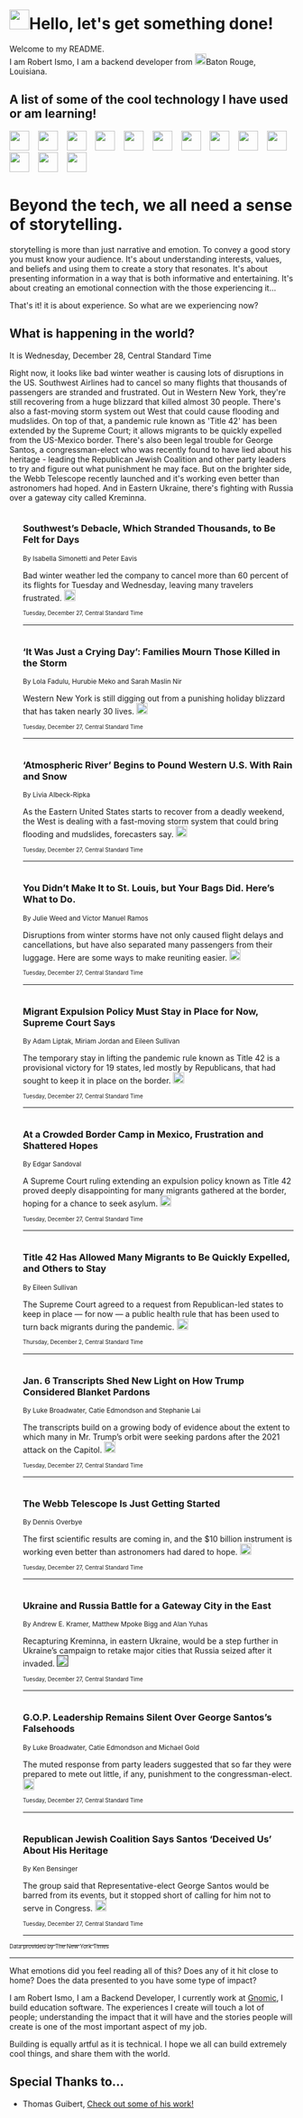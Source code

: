 <h1><img src="https://emojis.slackmojis.com/emojis/images/1643514375/3493/hot-coffee.gif?1643514375" width="35"/>Hello, let's get something done!</h1>

<p>Welcome to my README.<br/>
I am Robert Ismo, I am a backend developer from <img src="https://emojis.slackmojis.com/emojis/images/1638395689/50435/moulin_rouge.png?1638395689" width="20"/>Baton Rouge, Louisiana.</p>
<h2>A list of some of the cool technology I have used or am learning!</h2>
<p>
<img src="https://emojis.slackmojis.com/emojis/images/1643516091/21142/meow_bongotap.gif?1643516091" width="35" alt="">
<img src="https://img.shields.io/badge/Favorite%20Frontend%20Framework-SvelteKit-f83903" alt="">
<img src="https://img.shields.io/badge/Second%20Favorite-Vue-40b581" alt="">
<img src="https://img.shields.io/badge/Most%20Used%20Runtime-Nodejs-78b061" alt="">
<img src="https://emojis.slackmojis.com/emojis/images/1643517416/34482/fire.gif?1643517416" width="35" alt="">
<img src="https://img.shields.io/badge/Javascript%20But%20Better-Typescript-0078ca" alt="">
<img src="https://img.shields.io/badge/Favorite%20Language-Elixir-3e244d" alt="">
<img src="https://img.shields.io/badge/Containerize%20Everything-Docker-6ac9ef" alt="">
<img src="https://emojis.slackmojis.com/emojis/images/1643514596/5999/meow_party.gif?1643514596" width="35" alt="">
<img src="https://img.shields.io/badge/API%20Love%20Language-Graphql-de32a5" alt="">
<img src="https://img.shields.io/badge/Our%20Favorite%20Version%20Controller-Git-e94f33" alt="">
<img src="https://img.shields.io/badge/Favorite%20Database-Redis-d42d1d" alt="">
<img src="https://emojis.slackmojis.com/emojis/images/1643514559/5584/deployparrot.gif?1643514559" width="35" alt="">
<img src="https://img.shields.io/badge/Container%20Interstate-RabbitMQ-f66200" alt="">
<img src="https://img.shields.io/badge/Gotta%20Learn-Kubernetes-316adf" alt="">
<img src="https://img.shields.io/badge/Really%20Mature%20Now-WASM-654fef" alt="">
<img src="https://emojis.slackmojis.com/emojis/images/1666642497/61942/dance_vibe.gif?1666642497" width="35" alt="">
<img src="https://img.shields.io/badge/For%20My%20M1-ARM64-657d96" alt="">
<img src="https://img.shields.io/badge/Loving%20This%20So%20Much-TailwindCSS-17bcb5" alt="">
<img src="https://img.shields.io/badge/Cool%20Build%20Tool-Vite-f9cb24" alt="">
<img src="https://emojis.slackmojis.com/emojis/images/1669231376/62819/working-on-it.gif?1669231376" width="35" alt="">
<img src="https://img.shields.io/badge/Fun%20and%20Easy%20Database-MongoDB-5f8c49" alt="">
<img src="https://img.shields.io/badge/JS%20Life%20Support-NPM-c73737" alt="">
<img src="https://img.shields.io/badge/I%20Liked%20It-DynamoDB-0073b9" alt="">
<img src="https://emojis.slackmojis.com/emojis/images/1643514045/46/question.gif?1643514045" width="35" alt="">
<img src="https://img.shields.io/badge/cool-React-60d6f9" alt="">
<img src="https://img.shields.io/badge/Future%20Big%20Project-Lambda-f37e00" alt="">
<img src="https://img.shields.io/badge/NPM%20But%20Better-PNPM-f1aa07" alt="">
<img src="https://emojis.slackmojis.com/emojis/images/1643514943/9662/fbwow.gif?1643514943" width="35" alt="">
<img src="https://img.shields.io/badge/First%20Language-C-662079" alt="">
<img src="https://img.shields.io/badge/Where%20I%20Deploy%20Frontend-Vercel-000000" alt="">
<img src="https://img.shields.io/badge/Who%20Does%20not%20Want%20an%20App-Swift-f9492a" alt="">
<img src="https://emojis.slackmojis.com/emojis/images/1643514058/151/javascript.png?1643514058" width="35" alt="">
<img src="https://img.shields.io/badge/cool-Python-fbd542" alt="">
<img src="https://img.shields.io/badge/Favorite%20Something-Stripe-656cdc" alt="">
<img src="https://img.shields.io/badge/Of%20Course-HTML5-ed6327" alt="">
<img src="https://emojis.slackmojis.com/emojis/images/1660415405/60731/bomb.gif?1660415405" width="35" alt="">
<img src="https://img.shields.io/badge/hate-CSS-2964ec" alt="">
<img src="https://img.shields.io/badge/Learning-CircleCI-141215" alt="">
<img src="https://img.shields.io/badge/Learning-Rust-fbbb3b" alt="">
<img src="https://emojis.slackmojis.com/emojis/images/1660415397/60712/writing-hand.gif?1660415397" width="35" alt="">
<img src="https://img.shields.io/badge/Dev%20Browser%20of%20Choice-Firefox-cc4e26" alt="">
<img src="https://img.shields.io/badge/Recoverying%20From%20Windows-UNIX-1781e3" alt="">
<img src="https://img.shields.io/badge/LOVE-LogSeq-90c1c2" alt="">
<img src="https://emojis.slackmojis.com/emojis/images/1643514066/223/kirby.gif?1643514066" width="35" alt="">
<img src="https://img.shields.io/badge/Daily%20Driver-MacOS-e6e6e8" alt="">
<img src="https://img.shields.io/badge/Git%20Server-Github-000000" alt="">
<img src="https://img.shields.io/badge/enjoyable-EC2-f17428" alt="">
<img src="https://emojis.slackmojis.com/emojis/images/1643514239/2069/excited.gif?1643514239" width="35" alt="">
</p>
<h1>Beyond the tech, we all need a sense of storytelling.</h1>
<p>storytelling is more than just narrative and emotion. To convey a good story you must know your audience. It's about understanding interests, values, and beliefs and using them to create a story that resonates. It's about presenting information in a way that is both informative and entertaining. It's about creating an emotional connection with the those experiencing it...</p>
<p>That's it! it is about experience. So what are we experiencing now?</p>
<h2>What is happening in the world?</h2>
<p>It is Wednesday, December 28, Central Standard Time</p>
<p>
Right now, it looks like bad winter weather is causing lots of disruptions in the US. Southwest Airlines had to cancel so many flights that thousands of passengers are stranded and frustrated. Out in Western New York, they&#39;re still recovering from a huge blizzard that killed almost 30 people. There&#39;s also a fast-moving storm system out West that could cause flooding and mudslides. On top of that, a pandemic rule known as &#39;Title 42&#39; has been extended by the Supreme Court; it allows migrants to be quickly expelled from the US-Mexico border. There&#39;s also been legal trouble for George Santos, a congressman-elect who was recently found to have lied about his heritage - leading the Republican Jewish Coalition and other party leaders to try and figure out what punishment he may face. But on the brighter side, the Webb Telescope recently launched and it&#39;s working even better than astronomers had hoped. And in Eastern Ukraine, there&#39;s fighting with Russia over a gateway city called Kreminna.</p>
<ol>
<img src="https://img.shields.io/badge/-business-blue" alt="">
<h3>Southwest’s Debacle, Which Stranded Thousands, to Be Felt for Days</h3>
<sub>By Isabella Simonetti and Peter Eavis</sub>
<p>Bad winter weather led the company to cancel more than 60 percent of its flights for Tuesday and Wednesday, leaving many travelers frustrated.  <a href="https://nyti.ms/3YSc1tZ"><img src="https://developer.nytimes.com/files/poweredby_nytimes_30b.png?v=1583354208352" height="20"></a></p>
<sub><sub>Tuesday, December 27, Central Standard Time</sub></sub>
<hr/>
<img src="https://img.shields.io/badge/-nyregion-blue" alt="">
<h3>‘It Was Just a Crying Day’: Families Mourn Those Killed in the Storm</h3>
<sub>By Lola Fadulu, Hurubie Meko and Sarah Maslin Nir</sub>
<p>Western New York is still digging out from a punishing holiday blizzard that has taken nearly 30 lives.  <a href="https://nyti.ms/3FZVo6S"><img src="https://developer.nytimes.com/files/poweredby_nytimes_30b.png?v=1583354208352" height="20"></a></p>
<sub><sub>Tuesday, December 27, Central Standard Time</sub></sub>
<hr/>
<img src="https://img.shields.io/badge/-us-blue" alt="">
<h3>‘Atmospheric River’ Begins to Pound Western U.S. With Rain and Snow</h3>
<sub>By Livia Albeck-Ripka</sub>
<p>As the Eastern United States starts to recover from a deadly weekend, the West is dealing with a fast-moving storm system that could bring flooding and mudslides, forecasters say.  <a href="https://nyti.ms/3I8rRLi"><img src="https://developer.nytimes.com/files/poweredby_nytimes_30b.png?v=1583354208352" height="20"></a></p>
<sub><sub>Tuesday, December 27, Central Standard Time</sub></sub>
<hr/>
<img src="https://img.shields.io/badge/-travel-blue" alt="">
<h3>You Didn’t Make It to St. Louis, but Your Bags Did. Here’s What to Do.</h3>
<sub>By Julie Weed and Víctor Manuel Ramos</sub>
<p>Disruptions from winter storms have not only caused flight delays and cancellations, but have also separated many passengers from their luggage. Here are some ways to make reuniting easier.  <a href="https://nyti.ms/3WJPtK6"><img src="https://developer.nytimes.com/files/poweredby_nytimes_30b.png?v=1583354208352" height="20"></a></p>
<sub><sub>Tuesday, December 27, Central Standard Time</sub></sub>
<hr/>
<img src="https://img.shields.io/badge/-us-blue" alt="">
<h3>Migrant Expulsion Policy Must Stay in Place for Now, Supreme Court Says</h3>
<sub>By Adam Liptak, Miriam Jordan and Eileen Sullivan</sub>
<p>The temporary stay in lifting the pandemic rule known as Title 42 is a provisional victory for 19 states, led mostly by Republicans, that had sought to keep it in place on the border.  <a href="https://nyti.ms/3GlZkQO"><img src="https://developer.nytimes.com/files/poweredby_nytimes_30b.png?v=1583354208352" height="20"></a></p>
<sub><sub>Tuesday, December 27, Central Standard Time</sub></sub>
<hr/>
<img src="https://img.shields.io/badge/-us-blue" alt="">
<h3>At a Crowded Border Camp in Mexico, Frustration and Shattered Hopes</h3>
<sub>By Edgar Sandoval</sub>
<p>A Supreme Court ruling extending an expulsion policy known as Title 42 proved deeply disappointing for many migrants gathered at the border, hoping for a chance to seek asylum.  <a href="https://nyti.ms/3PTUcGY"><img src="https://developer.nytimes.com/files/poweredby_nytimes_30b.png?v=1583354208352" height="20"></a></p>
<sub><sub>Tuesday, December 27, Central Standard Time</sub></sub>
<hr/>
<img src="https://img.shields.io/badge/-us-blue" alt="">
<h3>Title 42 Has Allowed Many Migrants to Be Quickly Expelled, and Others to Stay</h3>
<sub>By Eileen Sullivan</sub>
<p>The Supreme Court agreed to a request from Republican-led states to keep in place — for now — a public health rule that has been used to turn back migrants during the pandemic.  <a href="https://nyti.ms/3djHoa8"><img src="https://developer.nytimes.com/files/poweredby_nytimes_30b.png?v=1583354208352" height="20"></a></p>
<sub><sub>Thursday, December 2, Central Standard Time</sub></sub>
<hr/>
<img src="https://img.shields.io/badge/-us-blue" alt="">
<h3>Jan. 6 Transcripts Shed New Light on How Trump Considered Blanket Pardons</h3>
<sub>By Luke Broadwater, Catie Edmondson and Stephanie Lai</sub>
<p>The transcripts build on a growing body of evidence about the extent to which many in Mr. Trump’s orbit were seeking pardons after the 2021 attack on the Capitol.  <a href="https://nyti.ms/3jzcNfm"><img src="https://developer.nytimes.com/files/poweredby_nytimes_30b.png?v=1583354208352" height="20"></a></p>
<sub><sub>Tuesday, December 27, Central Standard Time</sub></sub>
<hr/>
<img src="https://img.shields.io/badge/-science-blue" alt="">
<h3>The Webb Telescope Is Just Getting Started</h3>
<sub>By Dennis Overbye</sub>
<p>The first scientific results are coming in, and the $10 billion instrument is working even better than astronomers had dared to hope.  <a href="https://nyti.ms/3vg8cRM"><img src="https://developer.nytimes.com/files/poweredby_nytimes_30b.png?v=1583354208352" height="20"></a></p>
<sub><sub>Tuesday, December 27, Central Standard Time</sub></sub>
<hr/>
<img src="https://img.shields.io/badge/-world-blue" alt="">
<h3>Ukraine and Russia Battle for a Gateway City in the East</h3>
<sub>By Andrew E. Kramer, Matthew Mpoke Bigg and Alan Yuhas</sub>
<p>Recapturing Kreminna, in eastern Ukraine, would be a step further in Ukraine’s campaign to retake major cities that Russia seized after it invaded.  <a href=""><img src="https://developer.nytimes.com/files/poweredby_nytimes_30b.png?v=1583354208352" height="20"></a></p>
<sub><sub>Tuesday, December 27, Central Standard Time</sub></sub>
<hr/>
<img src="https://img.shields.io/badge/-us-blue" alt="">
<h3>G.O.P. Leadership Remains Silent Over George Santos’s Falsehoods</h3>
<sub>By Luke Broadwater, Catie Edmondson and Michael Gold</sub>
<p>The muted response from party leaders suggested that so far they were prepared to mete out little, if any, punishment to the congressman-elect.  <a href="https://nyti.ms/3vnpfBz"><img src="https://developer.nytimes.com/files/poweredby_nytimes_30b.png?v=1583354208352" height="20"></a></p>
<sub><sub>Tuesday, December 27, Central Standard Time</sub></sub>
<hr/>
<img src="https://img.shields.io/badge/-us-blue" alt="">
<h3>Republican Jewish Coalition Says Santos ‘Deceived Us’ About His Heritage</h3>
<sub>By Ken Bensinger</sub>
<p>The group said that Representative-elect George Santos would be barred from its events, but it stopped short of calling for him not to serve in Congress.  <a href="https://nyti.ms/3VqDOPh"><img src="https://developer.nytimes.com/files/poweredby_nytimes_30b.png?v=1583354208352" height="20"></a></p>
<sub><sub>Tuesday, December 27, Central Standard Time</sub></sub>
<hr/>
</ol>
<a href="https://developer.nytimes.com"><sub><sub>Data provided by The New York Times</sub></sub></a>
<hr/>
<p>What emotions did you feel reading all of this? Does any of it hit close to home? Does the data presented to you have some type of impact?</p>
<p>I am Robert Ismo, I am a Backend Developer, I currently work at <a href="https://gnomic.education/">Gnomic</a>, I build education software. The experiences I create will touch a lot of people; understanding the impact that it will have and the stories people will create is one of the most important aspect of my job.</p>
<p>Building is equally artful as it is technical. I hope we all can build extremely cool things, and share them with the world.</p>
<h2>Special Thanks to...</h2>
<ul>
<li>Thomas Guibert, <a href="https://github.com/thmsgbrt/thmsgbrt">Check out some of his work!</a></li>
</ul>